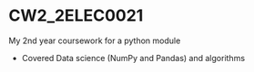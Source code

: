 # CW2_2ELEC0021
My 2nd year coursework for a python module
- Covered Data science (NumPy and Pandas) and algorithms
